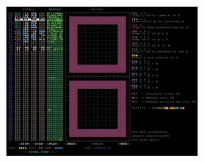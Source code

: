 ![Single threaded solution](https://github.com/rossdrew/programmingGames/blob/master/2.%20Big%20Square%20II/simple/2.png "Single threaded solution")
